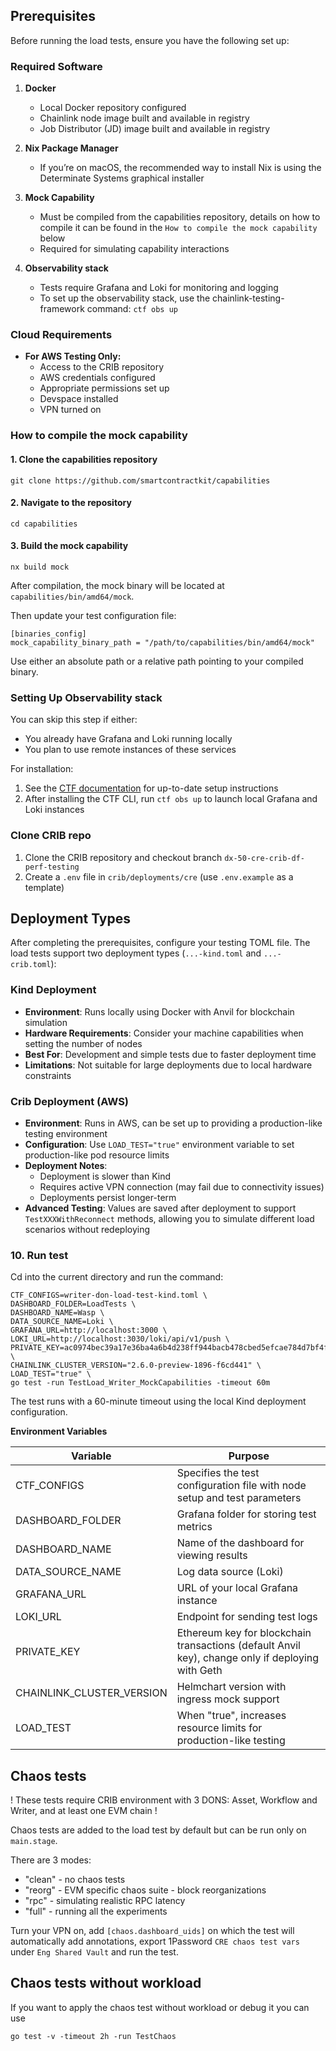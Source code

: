## Prerequisites

Before running the load tests, ensure you have the following set up:

### Required Software
1. **Docker**
    - Local Docker repository configured
    - Chainlink node image built and available in registry
    - Job Distributor (JD) image built and available  in registry

2. **Nix Package Manager**
    - If you’re on macOS, the recommended way to install Nix is using the Determinate Systems graphical installer

3. **Mock Capability**
    - Must be compiled from the capabilities repository, details on how to compile it can be found in the `How to compile the mock capability` below
    - Required for simulating capability interactions

4. **Observability stack**
    - Tests require Grafana and Loki for monitoring and logging
    - To set up the observability stack, use the chainlink-testing-framework command: `ctf obs up`
 

### Cloud Requirements
- **For AWS Testing Only:**
    - Access to the CRIB repository
    - AWS credentials configured
    - Appropriate permissions set up
    - Devspace installed
    - VPN turned on

### How to compile the mock capability
#### 1. Clone the capabilities repository
`git clone https://github.com/smartcontractkit/capabilities`

#### 2. Navigate to the repository
`cd capabilities`

#### 3. Build the mock capability
`nx build mock`

After compilation, the mock binary will be located at `capabilities/bin/amd64/mock`.

Then update your test configuration file:
```
[binaries_config]
mock_capability_binary_path = "/path/to/capabilities/bin/amd64/mock"
```
Use either an absolute path or a relative path pointing to your compiled binary.

### Setting Up Observability stack

You can skip this step if either:
- You already have Grafana and Loki running locally
- You plan to use remote instances of these services

For installation:
1. See the [CTF documentation](https://smartcontractkit.github.io/chainlink-testing-framework/framework/getting_started.html) for up-to-date setup instructions
2. After installing the CTF CLI, run `ctf obs up` to launch local Grafana and Loki instances

### Clone CRIB repo
1. Clone the CRIB repository and checkout branch `dx-50-cre-crib-df-perf-testing`
2. Create a `.env` file in `crib/deployments/cre` (use `.env.example` as a template)

## Deployment Types

After completing the prerequisites, configure your testing TOML file. The load tests support two deployment types (`...-kind.toml` and `...-crib.toml`):

### Kind Deployment
- **Environment**: Runs locally using Docker with Anvil for blockchain simulation
- **Hardware Requirements**: Consider your machine capabilities when setting the number of nodes
- **Best For**: Development and simple tests due to faster deployment time
- **Limitations**: Not suitable for large deployments due to local hardware constraints

### Crib Deployment (AWS)
- **Environment**: Runs in AWS, can be set up to providing a production-like testing environment
- **Configuration**: Use `LOAD_TEST="true"` environment variable to set production-like pod resource limits
- **Deployment Notes**:
    - Deployment is slower than Kind
    - Requires active VPN connection (may fail due to connectivity issues)
    - Deployments persist longer-term
- **Advanced Testing**: Values are saved after deployment to support `TestXXXWithReconnect` methods, allowing you to simulate different load scenarios without redeploying





### 10. Run test
Cd into the current directory and run the command:
```
CTF_CONFIGS=writer-don-load-test-kind.toml \
DASHBOARD_FOLDER=LoadTests \
DASHBOARD_NAME=Wasp \
DATA_SOURCE_NAME=Loki \
GRAFANA_URL=http://localhost:3000 \
LOKI_URL=http://localhost:3030/loki/api/v1/push \
PRIVATE_KEY=ac0974bec39a17e36ba4a6b4d238ff944bacb478cbed5efcae784d7bf4f2ff80 \
CHAINLINK_CLUSTER_VERSION="2.6.0-preview-1896-f6cd441" \
LOAD_TEST="true" \
go test -run TestLoad_Writer_MockCapabilities -timeout 60m
```
The test runs with a 60-minute timeout using the local Kind deployment configuration.

**Environment Variables**

| Variable                  | Purpose                                                                                          |
|---------------------------|--------------------------------------------------------------------------------------------------|
| CTF_CONFIGS               | Specifies the test configuration file with node setup and test parameters                        |
| DASHBOARD_FOLDER          | Grafana folder for storing test metrics                                                          |
| DASHBOARD_NAME            | Name of the dashboard for viewing results                                                        |
| DATA_SOURCE_NAME          | Log data source (Loki)                                                                           |
| GRAFANA_URL               | URL of your local Grafana instance                                                               |
| LOKI_URL                  | Endpoint for sending test logs                                                                   |
| PRIVATE_KEY               | Ethereum key for blockchain transactions (default Anvil key), change only if deploying with Geth |
| CHAINLINK_CLUSTER_VERSION | Helmchart version with ingress mock support                                                      |
| LOAD_TEST                 | When "true", increases resource limits for production-like testing                               |






## Chaos tests

! These tests require CRIB environment with 3 DONS: Asset, Workflow and Writer, and at least one EVM chain !

Chaos tests are added to the load test by default but can be run only on `main.stage`.

There are 3 modes:
- "clean" - no chaos tests
- "reorg" - EVM specific chaos suite - block reorganizations
- "rpc" - simulating realistic RPC latency
- "full" - running all the experiments

Turn your VPN on, add `[chaos.dashboard_uids]` on which the test will automatically add annotations, export 1Password `CRE chaos test vars` under `Eng Shared Vault` and run the test.

## Chaos tests without workload

If you want to apply the chaos test without workload or debug it you can use
```
go test -v -timeout 2h -run TestChaos
```

